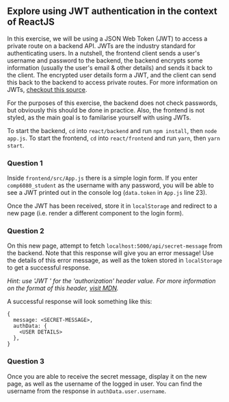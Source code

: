 ## Explore using JWT authentication in the context of ReactJS

In this exercise, we will be using a JSON Web Token (JWT) to access a private route on a backend API.
JWTs are the industry standard for authenticating users.
In a nutshell, the frontend client sends a user's username and password to the backend, the backend encrypts some information (usually the user's email & other details) and sends it back to the client.
The encrypted user details form a JWT, and the client can send this back to the backend to access private routes.
For more information on JWTs, [checkout this source](https://jwt.io/introduction/).

For the purposes of this exercise, the backend does not check passwords, but obviously this should be done in practice.
Also, the frontend is not styled, as the main goal is to familarise yourself with using JWTs.

To start the backend, `cd` into `react/backend` and run `npm install`, then `node app.js`.
To start the frontend, `cd` into `react/frontend` and run `yarn`, then `yarn start`.

### Question 1

Inside `frontend/src/App.js` there is a simple login form. If you enter `comp6080_student` as the username with any password, you will be able to see a JWT printed out in the console log (`data.token` in `App.js` line 23).

Once the JWT has been received, store it in `localStorage` and redirect to a new page (i.e. render a different component to the login form).

### Question 2

On this new page, attempt to fetch `localhost:5000/api/secret-message` from the backend.
Note that this response will give you an error message!
Use the details of this error message, as well as the token stored in `localStorage` to get a successful response.

_Hint: use 'JWT <TOKEN>' for the 'authorization' header value. For more information on the format of this header, [visit MDN](https://developer.mozilla.org/en-US/docs/Web/HTTP/Headers/Authorization)._

A successful response will look something like this:

```
{
  message: <SECRET-MESSAGE>,
  authData: {
    <USER DETAILS>
  },
}
```

### Question 3

Once you are able to receive the secret message, display it on the new page, as well as the username of the logged in user.
You can find the username from the response in `authData.user.username`.
